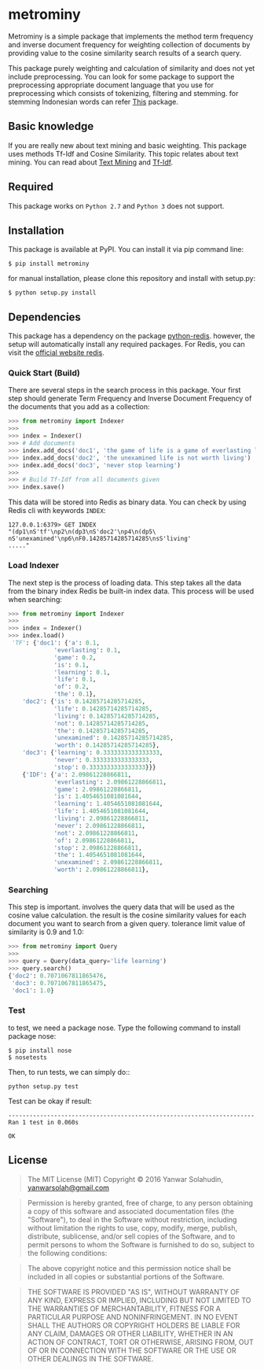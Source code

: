 # metrominy


Metrominy is a simple package that implements the method term frequency and inverse document frequency for weighting collection of documents by providing value to the cosine similarity search results of a search query.

This package purely weighting and calculation of similarity and does not yet include preprocessing. You can look for some package to support the preprocessing appropriate document language that you use for preprocessing which consists of tokenizing, filtering and stemming. for stemming Indonesian words can refer [This](https://pypi.python.org/pypi/Sastrawi/1.0.1) package.

## Basic knowledge

If you are really new about text mining and basic weighting. This package uses methods Tf-Idf and Cosine Similarity. This topic relates about text mining. You can read about [Text Mining](https://en.wikipedia.org/wiki/Text_mining) and
[Tf-Idf](https://en.wikipedia.org/wiki/Tf%E2%80%93idf).

## Required

This package works on `Python 2.7` and `Python 3` does not support.

## Installation

This package is available at PyPI. You can install it via pip command line:

```
$ pip install metrominy
```

for manual installation, please clone this repository and install with setup.py:

```
$ python setup.py install
```

## Dependencies

This package has a dependency on the package [python-redis](http://github.com/andymccurdy/redis-py). however, the setup will automatically install any required packages. For Redis, you can visit the [official website redis](https://redis.io/).

### Quick Start (Build)

There are several steps in the search process in this package. Your first step should generate Term Frequency and Inverse Document Frequency of the documents that you add as a collection:

```python
>>> from metrominy import Indexer
>>>
>>> index = Indexer()
>>> # Add documents
>>> index.add_docs('doc1', 'the game of life is a game of everlasting learning')
>>> index.add_docs('doc2', 'the unexamined life is not worth living')
>>> index.add_docs('doc3', 'never stop learning')
>>>
>>> # Build Tf-Idf from all documents given
>>> index.save()
```

This data will be stored into Redis as binary data. You can check by using Redis cli with keywords `INDEX`:

```
127.0.0.1:6379> GET INDEX
"(dp1\nS'tf'\np2\n(dp3\nS'doc2'\np4\n(dp5\
nS'unexamined'\np6\nF0.14285714285714285\nsS'living'
....."
```

### Load Indexer
The next step is the process of loading data. This step takes all the data from the binary index Redis be built-in index data. This process will be used when searching:

```python
>>> from metrominy import Indexer
>>>
>>> index = Indexer()
>>> index.load()
 'TF': {'doc1': {'a': 0.1,
             'everlasting': 0.1,
             'game': 0.2,
             'is': 0.1,
             'learning': 0.1,
             'life': 0.1,
             'of': 0.2,
             'the': 0.1},
    'doc2': {'is': 0.14285714285714285,
             'life': 0.14285714285714285,
             'living': 0.14285714285714285,
             'not': 0.14285714285714285,
             'the': 0.14285714285714285,
             'unexamined': 0.14285714285714285,
             'worth': 0.14285714285714285},
    'doc3': {'learning': 0.3333333333333333,
             'never': 0.3333333333333333,
             'stop': 0.3333333333333333}}}
    {'IDF': {'a': 2.09861228866811,
             'everlasting': 2.09861228866811,
             'game': 2.09861228866811,
             'is': 1.4054651081081644,
             'learning': 1.4054651081081644,
             'life': 1.4054651081081644,
             'living': 2.09861228866811,
             'never': 2.09861228866811,
             'not': 2.09861228866811,
             'of': 2.09861228866811,
             'stop': 2.09861228866811,
             'the': 1.4054651081081644,
             'unexamined': 2.09861228866811,
             'worth': 2.09861228866811},
```

### Searching
This step is important. involves the query data that will be used as the cosine value calculation. the result is the cosine similarity values for each document you want to search from a given query. tolerance limit value of similarity is 0.9 and 1.0:

```python
>>> from metrominy import Query
>>>
>>> query = Query(data_query='life learning')
>>> query.search()
{'doc2': 0.7071067811865476,
 'doc3': 0.7071067811865475,
 'doc1': 1.0}
```

### Test
to test, we need a package nose. Type the following command to install package nose:

```
$ pip install nose
$ nosetests
```

Then, to run tests, we can simply do::

```
python setup.py test
```

Test can be okay if result:

```
----------------------------------------------------------------------
Ran 1 test in 0.060s

OK
```
## License

> The MIT License (MIT)
Copyright © 2016 Yanwar Solahudin, <yanwarsolah@gmail.com>

> Permission is hereby granted, free of charge, to any person obtaining a copy of this software and associated documentation files (the "Software"), to deal in the Software without restriction, including without limitation the rights to use, copy, modify, merge, publish, distribute, sublicense, and/or sell copies of the Software, and to permit persons to whom the Software is furnished to do so, subject to the following conditions:

> The above copyright notice and this permission notice shall be included in all copies or substantial portions of the Software.

> THE SOFTWARE IS PROVIDED "AS IS", WITHOUT WARRANTY OF ANY KIND, EXPRESS OR IMPLIED, INCLUDING BUT NOT LIMITED TO THE WARRANTIES OF MERCHANTABILITY, FITNESS FOR A PARTICULAR PURPOSE AND NONINFRINGEMENT. IN NO EVENT SHALL THE AUTHORS OR COPYRIGHT HOLDERS BE LIABLE FOR ANY CLAIM, DAMAGES OR OTHER LIABILITY, WHETHER IN AN ACTION OF CONTRACT, TORT OR OTHERWISE, ARISING FROM, OUT OF OR IN CONNECTION WITH THE SOFTWARE OR THE USE OR OTHER DEALINGS IN THE SOFTWARE.
